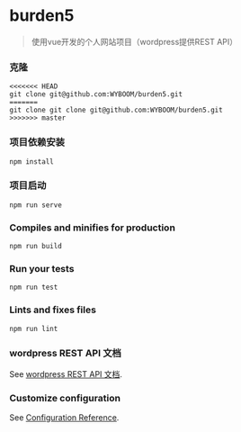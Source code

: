 # burden5
>使用vue开发的个人网站项目（wordpress提供REST API）

### 克隆
```
<<<<<<< HEAD
git clone git@github.com:WYBOOM/burden5.git
=======
git clone git clone git@github.com:WYBOOM/burden5.git
>>>>>>> master
```

### 项目依赖安装
```
npm install
```

### 项目启动
```
npm run serve
```

### Compiles and minifies for production
```
npm run build
```

### Run your tests
```
npm run test
```

### Lints and fixes files
```
npm run lint
```
### wordpress REST API 文档

See [wordpress REST API 文档](https://github.com/WYBOOM/burden5/blob/master/wordpress%20REST%20API%20%E6%96%87%E6%A1%A3.md).


### Customize configuration
See [Configuration Reference](https://cli.vuejs.org/config/).
